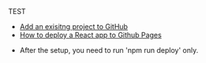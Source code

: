 TEST

- [Add an exisitng project to GitHub](https://gist.github.com/alexpchin/102854243cd066f8b88e)
- [How to deploy a React app to Github Pages](https://youtu.be/5I37iVCDUTU)
 * After the setup, you need to run 'npm run deploy' only.